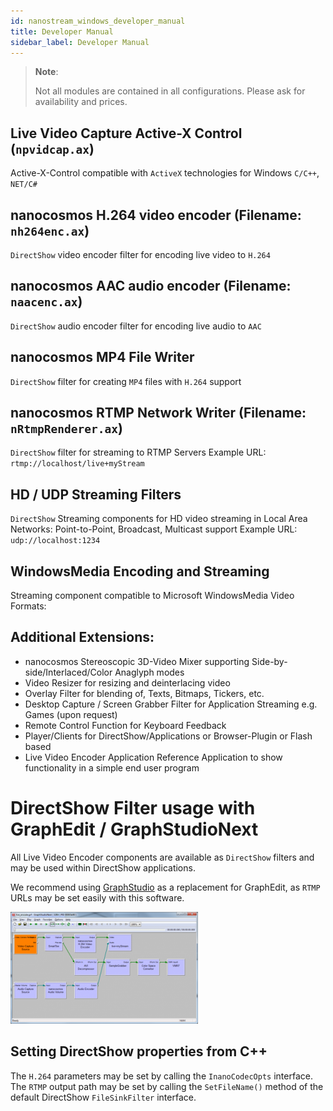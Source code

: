 ```yaml
---
id: nanostream_windows_developer_manual
title: Developer Manual
sidebar_label: Developer Manual
---
```


> **Note**: 
>
> Not all modules are contained in all configurations. Please ask for availability and prices.

## Live Video Capture Active-X Control (`npvidcap.ax`)
Active-X-Control compatible with `ActiveX` technologies for Windows `C/C++`, `NET/C#`

## nanocosmos H.264 video encoder (Filename: `nh264enc.ax`)
`DirectShow` video encoder filter for encoding live video to `H.264`

## nanocosmos AAC audio encoder (Filename: `naacenc.ax`)
`DirectShow` audio encoder filter for encoding live audio to `AAC`

## nanocosmos MP4 File Writer
`DirectShow` filter for creating `MP4` files with `H.264` support

## nanocosmos RTMP Network Writer (Filename: `nRtmpRenderer.ax`)
`DirectShow` filter for streaming to RTMP Servers
Example URL: `rtmp://localhost/live+myStream`

## HD / UDP Streaming Filters
`DirectShow` Streaming components for HD video streaming in Local Area Networks:
Point-to-Point, Broadcast, Multicast support
Example URL: `udp://localhost:1234`

## WindowsMedia Encoding and Streaming
Streaming component compatible to Microsoft WindowsMedia Video Formats:

## Additional Extensions:
- nanocosmos Stereoscopic 3D-Video Mixer supporting Side-by-side/Interlaced/Color Anaglyph
modes
- Video Resizer for resizing and deinterlacing video
- Overlay Filter for blending of, Texts, Bitmaps, Tickers, etc.
- Desktop Capture / Screen Grabber Filter for Application Streaming e.g. Games (upon request)
- Remote Control Function for Keyboard Feedback
- Player/Clients for DirectShow/Applications or Browser-Plugin or Flash based
- Live Video Encoder Application
Reference Application to show functionality in a simple end user program

# DirectShow Filter usage with GraphEdit / GraphStudioNext
All Live Video Encoder components are available as `DirectShow` filters and may be used within DirectShow applications.

We recommend using [GraphStudio](https://code.google.com/p/graph-studio-next/ ) as a replacement for GraphEdit, as `RTMP` URLs may be set easily with this software.


![live_encoding_graph](/img/nanostream/windows/windows_developer_manual_graph_studio.png)
## Setting DirectShow properties from C++
The `H.264` parameters may be set by calling the `InanoCodecOpts` interface. The `RTMP` output path may be set by calling the `SetFileName()` method of the default DirectShow `FileSinkFilter` interface.
